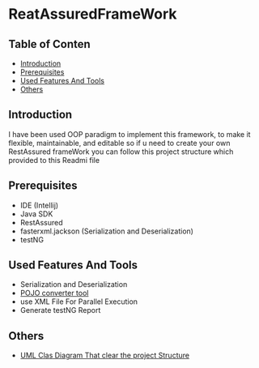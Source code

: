 # ReatAssuredFrameWork
## Table of Conten
-   [Introduction](#introduction)
-   [Prerequisites](#Prerequisites)
-   [Used Features And Tools](#UsedFeaturesAndTools)
-   [Others](#Others)
  
## Introduction
I have been used OOP paradigm to implement this framework, to make it flexible, maintainable, and editable so if u need to create your own RestAssured frameWork you can follow this project structure which provided to this Readmi file

## Prerequisites 
- IDE (Intellij)
- Java SDK
- RestAssured
- fasterxml.jackson (Serialization and Deserialization)
- testNG

## Used Features And Tools
- Serialization and Deserialization
- [POJO converter tool](https://json2csharp.com/code-converters/json-to-pojo)
- use XML File For Parallel Execution
- Generate testNG Report

## Others
- [UML Clas Diagram That clear the project Structure](https://drive.google.com/file/d/1jbfqFOfn4Hh8tm4d_Ji7BF1oVF9H2ox1/view?usp=sharing)
